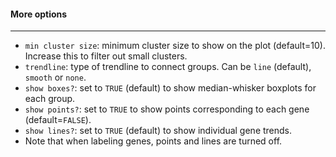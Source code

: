 #### More options
-----------------

- `min cluster size`: minimum cluster size to show on the plot (default=10). Increase this to filter out small clusters.
- `trendline`: type of trendline to connect groups. Can be `line` (default), `smooth` or `none`.
- `show boxes?`: set to `TRUE` (default) to show median-whisker boxplots for each group.
- `show points?`: set to `TRUE` to show points corresponding to each gene (default=`FALSE`).
- `show lines?`: set to `TRUE` (default) to show individual gene trends.
- Note that when labeling genes, points and lines are turned off.
